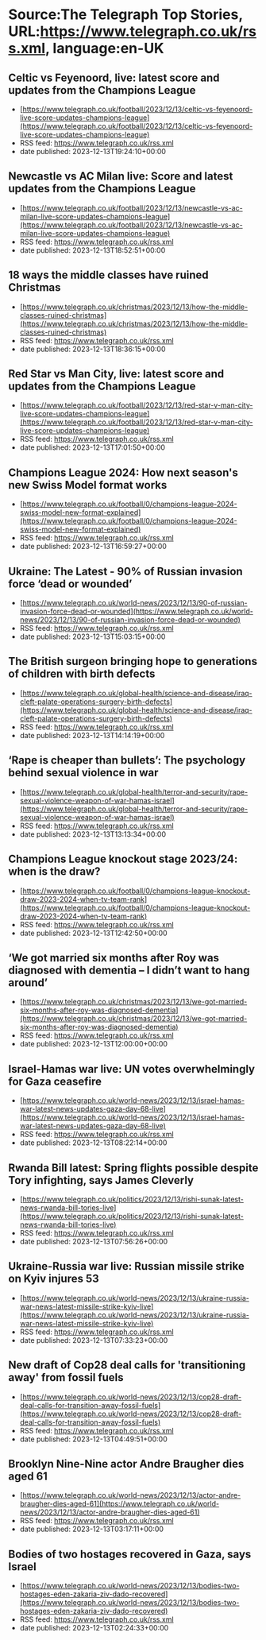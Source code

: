 # Source:The Telegraph Top Stories, URL:https://www.telegraph.co.uk/rss.xml, language:en-UK

## Celtic vs Feyenoord, live: latest score and updates from the Champions League
 - [https://www.telegraph.co.uk/football/2023/12/13/celtic-vs-feyenoord-live-score-updates-champions-league](https://www.telegraph.co.uk/football/2023/12/13/celtic-vs-feyenoord-live-score-updates-champions-league)
 - RSS feed: https://www.telegraph.co.uk/rss.xml
 - date published: 2023-12-13T19:24:10+00:00



## Newcastle vs AC Milan live: Score and latest updates from the Champions League
 - [https://www.telegraph.co.uk/football/2023/12/13/newcastle-vs-ac-milan-live-score-updates-champions-league](https://www.telegraph.co.uk/football/2023/12/13/newcastle-vs-ac-milan-live-score-updates-champions-league)
 - RSS feed: https://www.telegraph.co.uk/rss.xml
 - date published: 2023-12-13T18:52:51+00:00



## 18 ways the middle classes have ruined Christmas
 - [https://www.telegraph.co.uk/christmas/2023/12/13/how-the-middle-classes-ruined-christmas](https://www.telegraph.co.uk/christmas/2023/12/13/how-the-middle-classes-ruined-christmas)
 - RSS feed: https://www.telegraph.co.uk/rss.xml
 - date published: 2023-12-13T18:36:15+00:00



## Red Star vs Man City, live: latest score and updates from the Champions League
 - [https://www.telegraph.co.uk/football/2023/12/13/red-star-v-man-city-live-score-updates-champions-league](https://www.telegraph.co.uk/football/2023/12/13/red-star-v-man-city-live-score-updates-champions-league)
 - RSS feed: https://www.telegraph.co.uk/rss.xml
 - date published: 2023-12-13T17:01:50+00:00



## Champions League 2024: How next season's new Swiss Model format works
 - [https://www.telegraph.co.uk/football/0/champions-league-2024-swiss-model-new-format-explained](https://www.telegraph.co.uk/football/0/champions-league-2024-swiss-model-new-format-explained)
 - RSS feed: https://www.telegraph.co.uk/rss.xml
 - date published: 2023-12-13T16:59:27+00:00



## Ukraine: The Latest - 90% of Russian invasion force ‘dead or wounded’
 - [https://www.telegraph.co.uk/world-news/2023/12/13/90-of-russian-invasion-force-dead-or-wounded](https://www.telegraph.co.uk/world-news/2023/12/13/90-of-russian-invasion-force-dead-or-wounded)
 - RSS feed: https://www.telegraph.co.uk/rss.xml
 - date published: 2023-12-13T15:03:15+00:00



## The British surgeon bringing hope to generations of children with birth defects
 - [https://www.telegraph.co.uk/global-health/science-and-disease/iraq-cleft-palate-operations-surgery-birth-defects](https://www.telegraph.co.uk/global-health/science-and-disease/iraq-cleft-palate-operations-surgery-birth-defects)
 - RSS feed: https://www.telegraph.co.uk/rss.xml
 - date published: 2023-12-13T14:14:19+00:00



## ‘Rape is cheaper than bullets’: The psychology behind sexual violence in war
 - [https://www.telegraph.co.uk/global-health/terror-and-security/rape-sexual-violence-weapon-of-war-hamas-israel](https://www.telegraph.co.uk/global-health/terror-and-security/rape-sexual-violence-weapon-of-war-hamas-israel)
 - RSS feed: https://www.telegraph.co.uk/rss.xml
 - date published: 2023-12-13T13:13:34+00:00



## Champions League knockout stage 2023/24: when is the draw?
 - [https://www.telegraph.co.uk/football/0/champions-league-knockout-draw-2023-2024-when-tv-team-rank](https://www.telegraph.co.uk/football/0/champions-league-knockout-draw-2023-2024-when-tv-team-rank)
 - RSS feed: https://www.telegraph.co.uk/rss.xml
 - date published: 2023-12-13T12:42:50+00:00



## ‘We got married six months after Roy was diagnosed with dementia – I didn’t want to hang around’
 - [https://www.telegraph.co.uk/christmas/2023/12/13/we-got-married-six-months-after-roy-was-diagnosed-dementia](https://www.telegraph.co.uk/christmas/2023/12/13/we-got-married-six-months-after-roy-was-diagnosed-dementia)
 - RSS feed: https://www.telegraph.co.uk/rss.xml
 - date published: 2023-12-13T12:00:00+00:00



## Israel-Hamas war live: UN votes overwhelmingly for Gaza ceasefire
 - [https://www.telegraph.co.uk/world-news/2023/12/13/israel-hamas-war-latest-news-updates-gaza-day-68-live](https://www.telegraph.co.uk/world-news/2023/12/13/israel-hamas-war-latest-news-updates-gaza-day-68-live)
 - RSS feed: https://www.telegraph.co.uk/rss.xml
 - date published: 2023-12-13T08:22:14+00:00



## Rwanda Bill latest: Spring flights possible despite Tory infighting, says James Cleverly
 - [https://www.telegraph.co.uk/politics/2023/12/13/rishi-sunak-latest-news-rwanda-bill-tories-live](https://www.telegraph.co.uk/politics/2023/12/13/rishi-sunak-latest-news-rwanda-bill-tories-live)
 - RSS feed: https://www.telegraph.co.uk/rss.xml
 - date published: 2023-12-13T07:56:26+00:00



## Ukraine-Russia war live: Russian missile strike on Kyiv injures 53
 - [https://www.telegraph.co.uk/world-news/2023/12/13/ukraine-russia-war-news-latest-missile-strike-kyiv-live](https://www.telegraph.co.uk/world-news/2023/12/13/ukraine-russia-war-news-latest-missile-strike-kyiv-live)
 - RSS feed: https://www.telegraph.co.uk/rss.xml
 - date published: 2023-12-13T07:33:23+00:00



## New draft of Cop28 deal calls for 'transitioning away' from fossil fuels
 - [https://www.telegraph.co.uk/world-news/2023/12/13/cop28-draft-deal-calls-for-transition-away-fossil-fuels](https://www.telegraph.co.uk/world-news/2023/12/13/cop28-draft-deal-calls-for-transition-away-fossil-fuels)
 - RSS feed: https://www.telegraph.co.uk/rss.xml
 - date published: 2023-12-13T04:49:51+00:00



## Brooklyn Nine-Nine actor Andre Braugher dies aged 61
 - [https://www.telegraph.co.uk/world-news/2023/12/13/actor-andre-braugher-dies-aged-61](https://www.telegraph.co.uk/world-news/2023/12/13/actor-andre-braugher-dies-aged-61)
 - RSS feed: https://www.telegraph.co.uk/rss.xml
 - date published: 2023-12-13T03:17:11+00:00



## Bodies of two hostages recovered in Gaza, says Israel
 - [https://www.telegraph.co.uk/world-news/2023/12/13/bodies-two-hostages-eden-zakaria-ziv-dado-recovered](https://www.telegraph.co.uk/world-news/2023/12/13/bodies-two-hostages-eden-zakaria-ziv-dado-recovered)
 - RSS feed: https://www.telegraph.co.uk/rss.xml
 - date published: 2023-12-13T02:24:33+00:00



